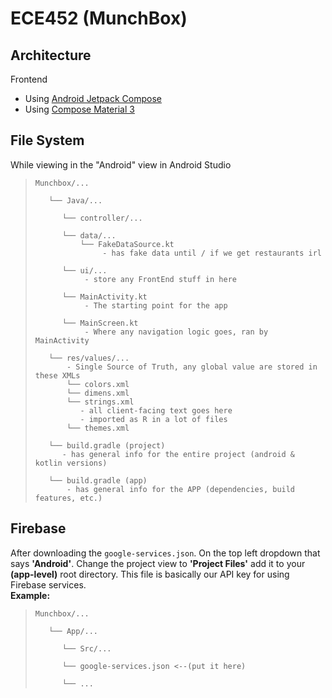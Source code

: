 # ECE452 (MunchBox)

## Architecture

Frontend
- Using [Android Jetpack Compose](https://developer.android.com/jetpack/compose?gclid=CjwKCAjwv8qkBhAnEiwAkY-ahgFeNJuKAGs3iRiekokk1UBmIqxxX9nO7lrz8RWzOK99RhlRu0TBuRoCrksQAvD_BwE&gclsrc=aw.ds)
- Using [Compose Material 3](https://developer.android.com/jetpack/androidx/releases/compose-material3)



## File System
While viewing in the "Android" view in Android Studio 
>     Munchbox/...
> 
>        └── Java/...
> 
>           └── controller/...
>
>           └── data/...
>               └── FakeDataSource.kt
>                    - has fake data until / if we get restaurants irl
>
>           └── ui/...
>                - store any FrontEnd stuff in here
>
>           └── MainActivity.kt
>                - The starting point for the app
>
>           └── MainScreen.kt
>                - Where any navigation logic goes, ran by MainActivity
>
>        └── res/values/...
>            - Single Source of Truth, any global value are stored in these XMLs
>            └── colors.xml
>            └── dimens.xml
>            └── strings.xml
>               - all client-facing text goes here 
>               - imported as R in a lot of files
>            └── themes.xml
>
>        └── build.gradle (project)
>           - has general info for the entire project (android & kotlin versions)
>
>        └── build.gradle (app)
>            - has general info for the APP (dependencies, build features, etc.)
>




## Firebase

After downloading the `google-services.json`. On the top left dropdown that says **'Android'**. Change the project view to **'Project Files'** add it to your **(app-level)** root directory. This file is basically our API key for using Firebase services.  
**Example:**  
>     Munchbox/...
> 
>        └── App/...
> 
>           └── Src/...
> 
>           └── google-services.json <--(put it here)
>
>           └── ...


